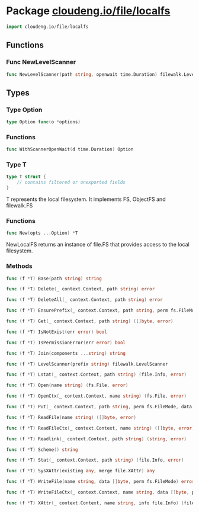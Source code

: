# Package [cloudeng.io/file/localfs](https://pkg.go.dev/cloudeng.io/file/localfs?tab=doc)

```go
import cloudeng.io/file/localfs
```


## Functions
### Func NewLevelScanner
```go
func NewLevelScanner(path string, openwait time.Duration) filewalk.LevelScanner
```



## Types
### Type Option
```go
type Option func(o *options)
```

### Functions

```go
func WithScannerOpenWait(d time.Duration) Option
```




### Type T
```go
type T struct {
	// contains filtered or unexported fields
}
```
T represents the local filesystem. It implements FS, ObjectFS and
filewalk.FS

### Functions

```go
func New(opts ...Option) *T
```
NewLocalFS returns an instance of file.FS that provides access to the local
filesystem.



### Methods

```go
func (f *T) Base(path string) string
```


```go
func (f *T) Delete(_ context.Context, path string) error
```


```go
func (f *T) DeleteAll(_ context.Context, path string) error
```


```go
func (f *T) EnsurePrefix(_ context.Context, path string, perm fs.FileMode) error
```


```go
func (f *T) Get(_ context.Context, path string) ([]byte, error)
```


```go
func (f *T) IsNotExist(err error) bool
```


```go
func (f *T) IsPermissionError(err error) bool
```


```go
func (f *T) Join(components ...string) string
```


```go
func (f *T) LevelScanner(prefix string) filewalk.LevelScanner
```


```go
func (f *T) Lstat(_ context.Context, path string) (file.Info, error)
```


```go
func (f *T) Open(name string) (fs.File, error)
```


```go
func (f *T) OpenCtx(_ context.Context, name string) (fs.File, error)
```


```go
func (f *T) Put(_ context.Context, path string, perm fs.FileMode, data []byte) error
```


```go
func (f *T) ReadFile(name string) ([]byte, error)
```


```go
func (f *T) ReadFileCtx(_ context.Context, name string) ([]byte, error)
```


```go
func (f *T) Readlink(_ context.Context, path string) (string, error)
```


```go
func (f *T) Scheme() string
```


```go
func (f *T) Stat(_ context.Context, path string) (file.Info, error)
```


```go
func (f *T) SysXAttr(existing any, merge file.XAttr) any
```


```go
func (f *T) WriteFile(name string, data []byte, perm fs.FileMode) error
```


```go
func (f *T) WriteFileCtx(_ context.Context, name string, data []byte, perm fs.FileMode) error
```


```go
func (f *T) XAttr(_ context.Context, name string, info file.Info) (file.XAttr, error)
```







